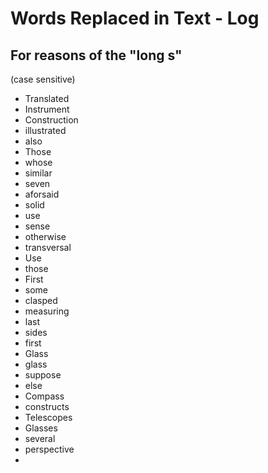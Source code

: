 # Words Replaced in Text - Log

## For reasons of the "long s"

(case sensitive)

- Translated
- Instrument
- Construction
- illustrated
- also
- Those
- whose
- similar
- seven
- aforsaid
- solid
- use
- sense
- otherwise
- transversal
- Use
- those
- First
- some
- clasped
- measuring
- last
- sides
- first
- Glass
- glass
- suppose
- else
- Compass
- constructs
- Telescopes
- Glasses
- several
- perspective
- 
